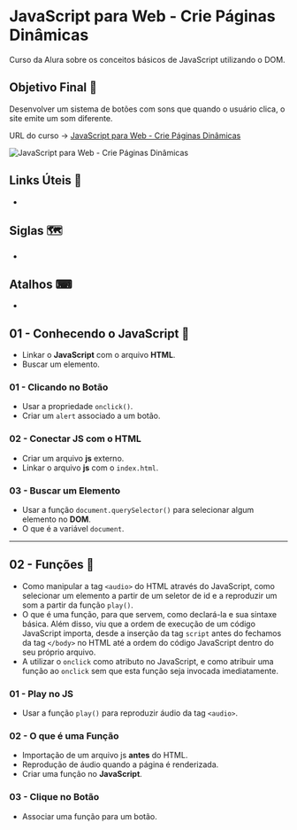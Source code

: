 # JavaScript para Web - Crie Páginas Dinâmicas

Curso da Alura sobre os conceitos básicos de JavaScript utilizando o DOM.

## Objetivo Final &#x1F3AF;

Desenvolver um sistema de botões com sons que quando o usuário clica, o site emite um som diferente.

URL do curso -> [JavaScript para Web - Crie Páginas Dinâmicas](https://cursos.alura.com.br/course/javascript-web-paginas-dinamicas)

![JavaScript para Web - Crie Páginas Dinâmicas](https://www.alura.com.br/assets/api/share/curso-javascript-web-paginas-dinamicas.png)

## Links Úteis &#x1F517;
*

## Siglas &#x1F5FA;
*

## Atalhos &#x2328;
*

## 01 - Conhecendo o JavaScript &#x1F516;
* Linkar o **JavaScript** com o arquivo **HTML**.
* Buscar um elemento.

### 01 - Clicando no Botão
* Usar a propriedade `onclick()`.
* Criar um `alert` associado a um botão.

### 02 - Conectar JS com o HTML
* Criar um arquivo **js** externo.
* Linkar o arquivo **js** com o `index.html`.

### 03 - Buscar um Elemento
* Usar a função `document.querySelector()` para selecionar algum elemento no **DOM**.
* O que é a variável `document`.

***

## 02 - Funções &#x1F516;
* Como manipular a tag `<audio>` do HTML através do JavaScript, como selecionar um elemento a partir de um seletor de id e a reproduzir um som a partir da função `play()`.
* O que é uma função, para que servem, como declará-la e sua sintaxe básica. Além disso, viu que a ordem de execução de um código JavaScript importa, desde a inserção da tag `script` antes do fechamos da tag `</body>` no HTML até a ordem do código JavaScript dentro do seu próprio arquivo.
* A utilizar o `onclick` como atributo no JavaScript, e como atribuir uma função ao `onclick` sem que esta função seja invocada imediatamente.

### 01 - Play no JS
* Usar a função `play()` para reproduzir áudio da tag `<audio>`.

### 02 - O que é uma Função
* Importação de um arquivo js **antes** do HTML.
* Reprodução de áudio quando a página é renderizada.
* Criar uma função no **JavaScript**.

### 03 - Clique no Botão
* Associar uma função para um botão.